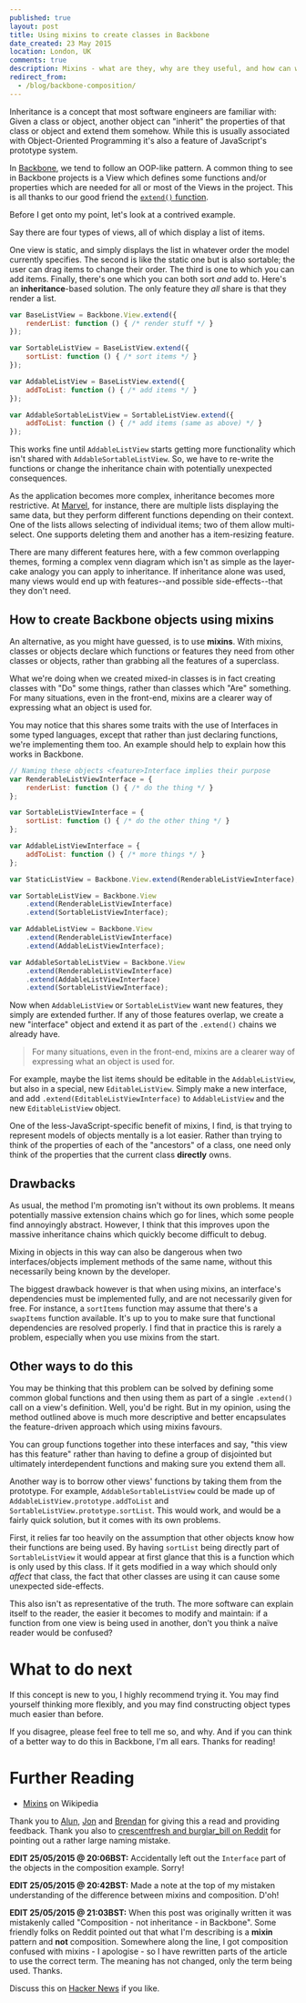 ```yaml
---
published: true
layout: post
title: Using mixins to create classes in Backbone
date_created: 23 May 2015
location: London, UK
comments: true
description: Mixins - what are they, why are they useful, and how can we use them?
redirect_from:
  - /blog/backbone-composition/
---
```


Inheritance is a concept that most software engineers are familiar with: Given a class or object, another object can "inherit" the properties of that class or object and extend them somehow. While this is usually associated with Object-Oriented Programming it's also a feature of JavaScript's prototype system.

In [Backbone](https://backbonejs.org), we tend to follow an OOP-like pattern. A common thing to see in Backbone projects is a View which defines some functions and/or properties which are needed for all or most of the Views in the project. This is all thanks to our good friend the [`extend()` function](http://backbonejs.org/#View-extend).

Before I get onto my point, let's look at a contrived example.

Say there are four types of views, all of which display a list of items.

One view is static, and simply displays the list in whatever order the model currently specifies. The second is like the static one but is also sortable; the user can drag items to change their order. The third is one to which you can add items. Finally, there's one which you can both sort *and* add to. Here's an **inheritance**-based solution. The only feature they *all* share is that they render a list.

~~~javascript
var BaseListView = Backbone.View.extend({
	renderList: function () { /* render stuff */ }
});

var SortableListView = BaseListView.extend({
	sortList: function () { /* sort items */ }
});

var AddableListView = BaseListView.extend({
	addToList: function () { /* add items */ }
});

var AddableSortableListView = SortableListView.extend({
	addToList: function () { /* add items (same as above) */ }
});
~~~

This works fine until `AddableListView` starts getting more functionality which isn't shared with `AddableSortableListView`. So, we have to re-write the functions or change the inheritance chain with potentially unexpected consequences.

As the application becomes more complex, inheritance becomes more restrictive. At [Marvel](http://marvelapp.com), for instance, there are multiple lists displaying the same data, but they perform different functions depending on their context. One of the lists allows selecting of individual items; two of them allow multi-select. One supports deleting them and another has a item-resizing feature.

There are many different features here, with a few common overlapping themes, forming a complex venn diagram which isn't as simple as the layer-cake analogy you can apply to inheritance. If inheritance alone was used, many views would end up with features--and possible side-effects--that they don't need.

## How to create Backbone objects using mixins

An alternative, as you might have guessed, is to use **mixins**. With mixins, classes or objects declare which functions or features they need from other classes or objects, rather than grabbing all the features of a superclass.

What we're doing when we created mixed-in classes is in fact creating classes with "Do" some things, rather than classes which "Are" something. For many situations, even in the front-end, mixins are a clearer way of expressing what an object is used for.

You may notice that this shares some traits with the use of Interfaces in some typed languages, except that rather than just declaring functions, we're implementing them too. An example should help to explain how this works in Backbone.

~~~javascript
// Naming these objects <feature>Interface implies their purpose
var RenderableListViewInterface = {
	renderList: function () { /* do the thing */ }
};

var SortableListViewInterface = {
	sortList: function () { /* do the other thing */ }
};

var AddableListViewInterface = {
	addToList: function () { /* more things */ }
};

var StaticListView = Backbone.View.extend(RenderableListViewInterface);

var SortableListView = Backbone.View
	.extend(RenderableListViewInterface)
	.extend(SortableListViewInterface);

var AddableListView = Backbone.View
	.extend(RenderableListViewInterface)
	.extend(AddableListViewInterface);

var AddableSortableListView = Backbone.View
	.extend(RenderableListViewInterface)
	.extend(AddableListViewInterface)
	.extend(SortableListViewInterface);
~~~

Now when `AddableListView` or `SortableListView` want new features, they simply are extended further. If any of those features overlap, we create a new "interface" object and extend it as part of the `.extend()` chains we already have.

<blockquote class="large center"><span markdown="1">For many situations, even in the front-end, mixins are a clearer way of expressing what an object is used for.</span></blockquote>

For example, maybe the list items should be editable in the `AddableListView`, but also in a special, new `EditableListView`. Simply make a new interface, and add `.extend(EditableListViewInterface)` to `AddableListView` and the new `EditableListView` object.

One of the less-JavaScript-specific benefit of mixins, I find, is that trying to represent models of objects mentally is a lot easier. Rather than trying to think of the properties of each of the "ancestors" of a class, one need only think of the properties that the current class **directly** owns.

## Drawbacks

As usual, the method I'm promoting isn't without its own problems. It means potentially massive extension chains which go for lines, which some people find annoyingly abstract. However, I think that this improves upon the massive inheritance chains which quickly become difficult to debug.

Mixing in objects in this way can also be dangerous when two interfaces/objects implement methods of the same name, without this necessarily being known by the developer.

The biggest drawback however is that when using mixins, an interface's dependencies must be implemented fully, and are not necessarily given for free. For instance, a `sortItems` function may assume that there's a `swapItems` function available. It's up to you to make sure that functional dependencies are resolved properly. I find that in practice this is rarely a problem, especially when you use mixins from the start.

## Other ways to do this

You may be thinking that this problem can be solved by defining some common global functions and then using them as part of a single `.extend()` call on a view's definition. Well, you'd be right. But in my opinion, using the method outlined above is much more descriptive and better encapsulates the feature-driven approach which using mixins favours.

You can group functions together into these interfaces and say, "this view has this feature" rather than having to define a group of disjointed but ultimately interdependent functions and making sure you extend them all.

Another way is to borrow other views' functions by taking them from the prototype. For example, `AddableSortableListView` could be made up of `AddableListView.prototype.addToList` and `SortableListView.prototype.sortList`. This would work, and would be a fairly quick solution, but it comes with its own problems.

First, it relies far too heavily on the assumption that other objects know how their functions are being used. By having `sortList` being directly part of `SortableListView` it would appear at first glance that this is a function which is only used by this class. If it gets modified in a way which should only *affect* that class, the fact that other classes are using it can cause some unexpected side-effects.

This also isn't as representative of the truth. The more software can explain itself to the reader, the easier it becomes to modify and maintain: if a function from one view is being used in another, don't you think a naïve reader would be confused?

# What to do next

If this concept is new to you, I highly recommend trying it. You may find yourself thinking more flexibly, and you may find constructing object types much easier than before.

If you disagree, please feel free to tell me so, and why. And if you can think of a better way to do this in Backbone, I'm all ears. Thanks for reading!

# Further Reading

* [Mixins](https://en.wikipedia.org/wiki/Mixin) on Wikipedia

Thank you to [Alun](https://twitter.com/4lun), [Jon](https://twitter.com/jonfinerty) and [Brendan](https://twitter.com/oh_moore) for giving this a read and providing feedback. Thank you also to [crescentfresh and burglar_bill on Reddit](http://www.reddit.com/r/javascript/comments/376ld8/composition_not_inheritance_in_backbone/crkhe6s) for pointing out a rather large naming mistake.

**EDIT 25/05/2015 @ 20:06BST:** Accidentally left out the `Interface` part of the objects in the composition example. Sorry!

**EDIT 25/05/2015 @ 20:42BST:** Made a note at the top of my mistaken understanding of the difference between mixins and composition. D'oh!

**EDIT 25/05/2015 @ 21:03BST:** When this post was originally written it was mistakenly called "Composition - not inheritance - in Backbone". Some friendly folks on Reddit pointed out that what I'm describing is a **mixin** pattern and **not** composition. Somewhere along the line, I got composition confused with mixins - I apologise - so I have rewritten parts of the article to use the correct term. The meaning has not changed, only the term being used. Thanks.

Discuss this on [Hacker News](https://news.ycombinator.com/item?id=9600586) if you like.
